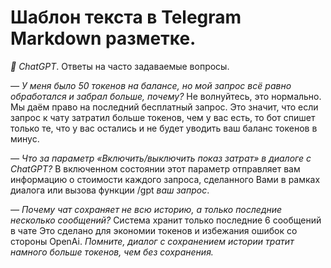 # Шаблон текста в Telegram Markdown разметке.

*💬 ChatGPT*. Ответы на часто задаваемые вопросы.

*— У меня было 50 токенов на балансе, но мой запрос всё равно обработался и забрал больше, почему?*
Не волнуйтесь, это нормально. Мы даём право на последний бесплатный запрос. Это значит, что если запрос к чату затратил больше токенов, чем у вас есть, то бот спишет только те, что у вас остались и не будет уводить ваш баланс токенов в минус.

*— Что за параметр «Включить/выключить показ затрат» в диалоге с ChatGPT?*
В включенном состоянии этот параметр  отправляет вам информацию о стоимости каждого запроса, сделанного Вами в рамках диалога или вызова функции /gpt _ваш запрос_.

*— Почему чат сохраняет не всю историю, а только последние несколько сообщений?*
Система хранит только последние 6 сообщений в чате Это сделано для экономии токенов и избежания ошибок со стороны OpenAi. _Помните, диалог с сохранением истории тратит намного больше токенов, чем без сохранения._
